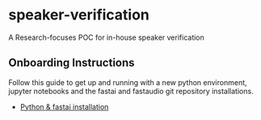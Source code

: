 # speaker-verification

A Research-focuses POC for in-house speaker verification

## Onboarding Instructions

Follow this guide to get up and running with a new python environment, jupyter notebooks and the fastai and fastaudio git repository installations.

* [Python & fastai installation](fastai_installation.md)
